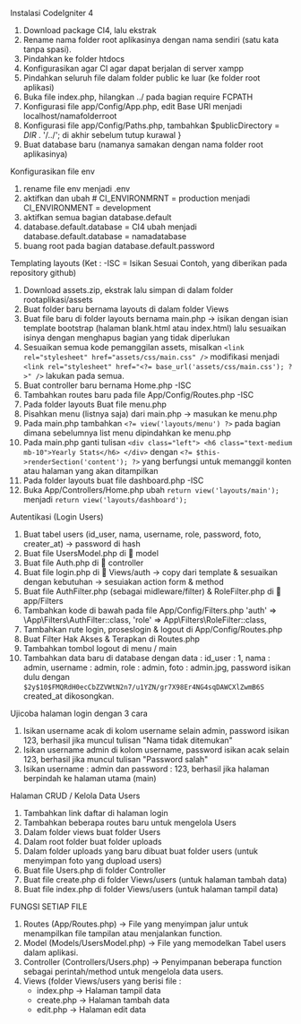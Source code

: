 Instalasi CodeIgniter 4

1. Download package CI4, lalu ekstrak
2. Rename nama folder root aplikasinya dengan nama sendiri (satu kata tanpa spasi).
3. Pindahkan ke folder htdocs
4. Konfigurasikan agar CI agar dapat berjalan di server xampp
5. Pindahkan seluruh file dalam folder public ke luar (ke folder root aplikasi)
6. Buka file index.php, hilangkan ../ pada bagian require FCPATH
7. Konfigurasi file app/Config/App.php, edit Base URl menjadi localhost/namafolderroot
8. Konfigurasi file app/Config/Paths.php, tambahkan $publicDirectory = _DIR_ . '/../'; di akhir sebelum tutup kurawal }
9. Buat database baru (namanya samakan dengan nama folder root aplikasinya)

Konfigurasikan file env

1. rename file env menjadi .env
2. aktifkan dan ubah # CI_ENVIRONMRNT = production menjadi CI_ENVIRONMENT = development
3. aktifkan semua bagian database.default
4. database.default.database = CI4 ubah menjadi database.default.database = namadatabase
5. buang root pada bagian database.default.password

Templating layouts (Ket : -ISC = Isikan Sesuai Contoh, yang diberikan pada repository github)

1. Download assets.zip, ekstrak lalu simpan di dalam folder rootaplikasi/assets
2. Buat folder baru bernama layouts di dalam folder Views
3. Buat file baru di folder layouts bernama main.php → isikan dengan isian template bootstrap (halaman blank.html atau index.html) lalu sesuaikan isinya dengan menghapus bagian yang tidak diperlukan
4. Sesuaikan semua kode pemanggilan assets, misalkan `<link rel="stylesheet" href="assets/css/main.css" />` modifikasi menjadi `<link rel="stylesheet" href="<?= base_url('assets/css/main.css'); ?>" />` lakukan pada semua.
5. Buat controller baru bernama Home.php -ISC
6. Tambahkan routes baru pada file App/Config/Routes.php -ISC
7. Pada folder layouts Buat file menu.php
8. Pisahkan menu (listnya saja) dari main.php → masukan ke menu.php
9. Pada main.php tambahkan `<?= view('layouts/menu') ?>` pada bagian dimana sebelumnya list menu dipindahkan ke menu.php
10. Pada main.php ganti tulisan `<div class="left"> <h6 class="text-medium mb-10">Yearly Stats</h6> </div>` dengan `<?= $this->renderSection('content'); ?>` yang berfungsi untuk memanggil konten atau halaman yang akan ditampilkan
11. Pada folder layouts buat file dashboard.php -ISC
12. Buka App/Controllers/Home.php ubah `return view('layouts/main');` menjadi `return view('layouts/dashboard');`

Autentikasi (Login Users)

1. Buat tabel users (id_user, nama, username, role, password, foto, creater_at) → password di hash
2. Buat file UsersModel.php di 📁 model
3. Buat file Auth.php di 📁 controller
4. Buat file login.php di 📁 Views/auth → copy dari template & sesuaikan dengan kebutuhan → sesuiakan action form & method
5. Buat file AuthFilter.php (sebagai midleware/filter) & RoleFilter.php di 📂 app/Filters
6. Tambahkan kode di bawah pada file App/Config/Filters.php
   'auth' => \App\Filters\AuthFilter::class,
   'role' => App\Filters\RoleFilter::class,
7. Tambahkan rute login, proseslogin & logout di App/Config/Routes.php
8. Buat Filter Hak Akses & Terapkan di Routes.php
9. Tambahkan tombol logout di menu / main
10. Tambahkan data baru di database dengan data : id_user : 1, nama : admin, username : admin, role : admin, foto : admin.jpg, password isikan dulu dengan `$2y$10$FMQRdH0ecCbZZVWtN2n7/u1YZN/gr7X98Er4NG4sqDAWCXlZwmB6S` created_at dikosongkan.

Ujicoba halaman login dengan 3 cara

1. Isikan username acak di kolom username selain admin, password isikan 123, berhasil jika muncul tulisan "Nama tidak ditemukan"
2. Isikan username admin di kolom username, password isikan acak selain 123, berhasil jika muncul tulisan "Password salah"
3. Isikan username : admin dan password : 123, berhasil jika halaman berpindah ke halaman utama (main)

Halaman CRUD / Kelola Data Users

1. Tambahkan link daftar di halaman login
2. Tambahkan beberapa routes baru untuk mengelola Users
3. Dalam folder views buat folder Users
4. Dalam root folder buat folder uploads
5. Dalam folder uploads yang baru dibuat buat folder users (untuk menyimpan foto yang dupload users)
6. Buat file Users.php di folder Controller
7. Buat file create.php di folder Views/users (untuk halaman tambah data)
8. Buat file index.php di folder Views/users (untuk halaman tampil data)

FUNGSI SETIAP FILE

1. Routes (App/Routes.php) -> File yang menyimpan jalur untuk menampilkan file tampilan atau menjalankan function.
2. Model (Models/UsersModel.php) -> File yang memodelkan Tabel users dalam aplikasi.
3. Controller (Controllers/Users.php) -> Penyimpanan beberapa function sebagai perintah/method untuk mengelola data users.
4. Views (folder Views/users yang berisi file :
   - index.php -> Halaman tampil data
   - create.php -> Halaman tambah data
   - edit.php -> Halaman edit data
